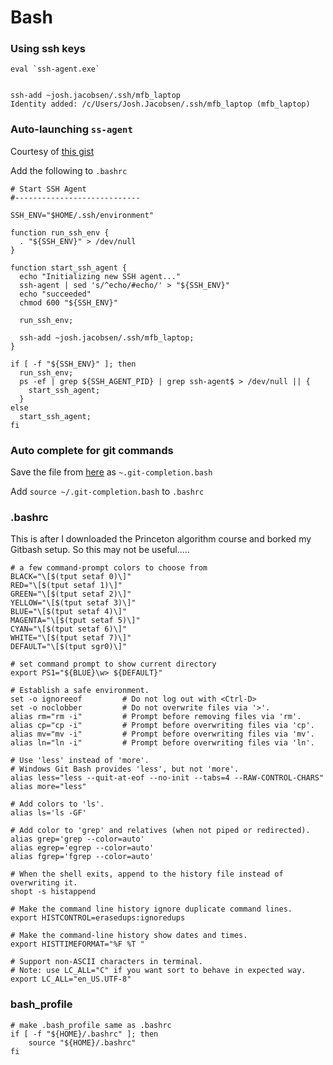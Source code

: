 # Bash

### Using ssh keys

```
eval `ssh-agent.exe`


ssh-add ~josh.jacobsen/.ssh/mfb_laptop
Identity added: /c/Users/Josh.Jacobsen/.ssh/mfb_laptop (mfb_laptop)
```

### Auto-launching `ss-agent`
Courtesy of [this gist](https://gist.github.com/bsara/5c4d90db3016814a3d2fe38d314f9c23)

Add the following to `.bashrc`

```
# Start SSH Agent
#----------------------------

SSH_ENV="$HOME/.ssh/environment"

function run_ssh_env {
  . "${SSH_ENV}" > /dev/null
}

function start_ssh_agent {
  echo "Initializing new SSH agent..."
  ssh-agent | sed 's/^echo/#echo/' > "${SSH_ENV}"
  echo "succeeded"
  chmod 600 "${SSH_ENV}"

  run_ssh_env;

  ssh-add ~josh.jacobsen/.ssh/mfb_laptop;
}

if [ -f "${SSH_ENV}" ]; then
  run_ssh_env;
  ps -ef | grep ${SSH_AGENT_PID} | grep ssh-agent$ > /dev/null || {
    start_ssh_agent;
  }
else
  start_ssh_agent;
fi
```

### Auto complete for git commands 
Save the file from [here](https://github.com/git/git/blob/master/contrib/completion/git-completion.bash) as `~.git-completion.bash`

Add `source ~/.git-completion.bash` to `.bashrc`



### .bashrc
This is after I downloaded the Princeton algorithm course and borked my Gitbash setup. So this may not be useful.....

```
# a few command-prompt colors to choose from
BLACK="\[$(tput setaf 0)\]"
RED="\[$(tput setaf 1)\]"
GREEN="\[$(tput setaf 2)\]"
YELLOW="\[$(tput setaf 3)\]"
BLUE="\[$(tput setaf 4)\]"
MAGENTA="\[$(tput setaf 5)\]"
CYAN="\[$(tput setaf 6)\]"
WHITE="\[$(tput setaf 7)\]"
DEFAULT="\[$(tput sgr0)\]"

# set command prompt to show current directory
export PS1="${BLUE}\w> ${DEFAULT}"

# Establish a safe environment.
set -o ignoreeof         # Do not log out with <Ctrl-D>
set -o noclobber         # Do not overwrite files via '>'.
alias rm="rm -i"         # Prompt before removing files via 'rm'.
alias cp="cp -i"         # Prompt before overwriting files via 'cp'.
alias mv="mv -i"         # Prompt before overwriting files via 'mv'.
alias ln="ln -i"         # Prompt before overwriting files via 'ln'.

# Use 'less' instead of 'more'.
# Windows Git Bash provides 'less', but not 'more'.
alias less="less --quit-at-eof --no-init --tabs=4 --RAW-CONTROL-CHARS"
alias more="less"

# Add colors to 'ls'.
alias ls='ls -GF'

# Add color to 'grep' and relatives (when not piped or redirected).
alias grep='grep --color=auto'
alias egrep='egrep --color=auto'
alias fgrep='fgrep --color=auto'

# When the shell exits, append to the history file instead of overwriting it.
shopt -s histappend

# Make the command line history ignore duplicate command lines.
export HISTCONTROL=erasedups:ignoredups

# Make the command-line history show dates and times.
export HISTTIMEFORMAT="%F %T "

# Support non-ASCII characters in terminal.
# Note: use LC_ALL="C" if you want sort to behave in expected way.
export LC_ALL="en_US.UTF-8"
```

### bash_profile
```
# make .bash_profile same as .bashrc
if [ -f "${HOME}/.bashrc" ]; then
    source "${HOME}/.bashrc"
fi

```
